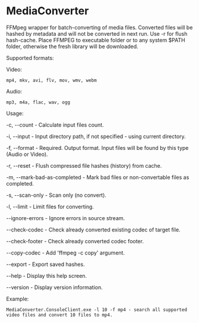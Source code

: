 # MediaConverter

FFMpeg wrapper for batch-converting of media files.
Converted files will be hashed by metadata and will not be converted in next run. Use -r for flush hash-cache.
Place FFMPEG to executable folder or to any system $PATH folder, otherwise the fresh library will be downloaded.

Supported formats:

  Video:
  
    mp4, mkv, avi, flv, mov, wmv, webm
    
  Audio:
  
    mp3, m4a, flac, wav, ogg

Usage:

  -c, --count                    - Calculate input files count.

  -i, --input                    - Input directory path, if not specified - using current directory.

  -f, --format                   - Required. Output format. Input files will be found by this type (Audio or Video).

  -r, --reset                    - Flush compressed file hashes (history) from cache.

  -m, --mark-bad-as-completed    - Mark bad files or non-convertable files as completed.

  -s, --scan-only                - Scan only (no convert).

  -l, --limit                    - Limit files for converting.

  --ignore-errors                - Ignore errors in source stream.

  --check-codec                  - Check already converted existing codec of target file.

  --check-footer                 - Check already converted codec footer.

  --copy-codec                   - Add 'ffmpeg -c copy' argument.

  --export                       - Export saved hashes.

  --help                         - Display this help screen.

  --version                      - Display version information.
  
Example:
  
    MediaConverter.ConsoleClient.exe -l 10 -f mp4 - search all supported video files and convert 10 files to mp4.
